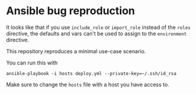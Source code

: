 # Ansible bug reproduction

It looks like that if you use `include_role` or `import_role` instead of the `roles` directive, the defaults and vars can't be used to assign to the `environment` directive.

This repository reproduces a minimal use-case scenario.

You can run this with

```shell
ansible-playbook -i hosts deploy.yml --private-key=~/.ssh/id_rsa
```

Make sure to change the `hosts` file with a host you have access to.
